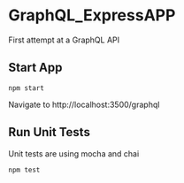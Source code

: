 # GraphQL_ExpressAPP
First attempt at a GraphQL API

## Start App
`npm start`

Navigate to http://localhost:3500/graphql

## Run Unit Tests
Unit tests are using mocha and chai

`npm test`
